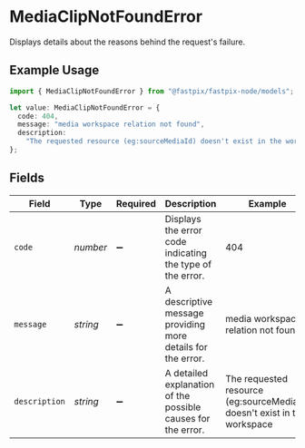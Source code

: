 # MediaClipNotFoundError

Displays details about the reasons behind the request's failure.

## Example Usage

```typescript
import { MediaClipNotFoundError } from "@fastpix/fastpix-node/models";

let value: MediaClipNotFoundError = {
  code: 404,
  message: "media workspace relation not found",
  description:
    "The requested resource (eg:sourceMediaId) doesn't exist in the workspace",
};
```

## Fields

| Field                                                                    | Type                                                                     | Required                                                                 | Description                                                              | Example                                                                  |
| ------------------------------------------------------------------------ | ------------------------------------------------------------------------ | ------------------------------------------------------------------------ | ------------------------------------------------------------------------ | ------------------------------------------------------------------------ |
| `code`                                                                   | *number*                                                                 | :heavy_minus_sign:                                                       | Displays the error code indicating the type of the error.                | 404                                                                      |
| `message`                                                                | *string*                                                                 | :heavy_minus_sign:                                                       | A descriptive message providing more details for the error.              | media workspace relation not found                                       |
| `description`                                                            | *string*                                                                 | :heavy_minus_sign:                                                       | A detailed explanation of the possible causes for the error.<br/>        | The requested resource (eg:sourceMediaId) doesn't exist in the workspace |